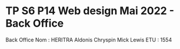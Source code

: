 # TP S6 P14 Web design Mai 2022 - Back Office
 
Back Office
Nom : HERITRA Aldonis Chryspin Mick Lewis
ETU : 1554